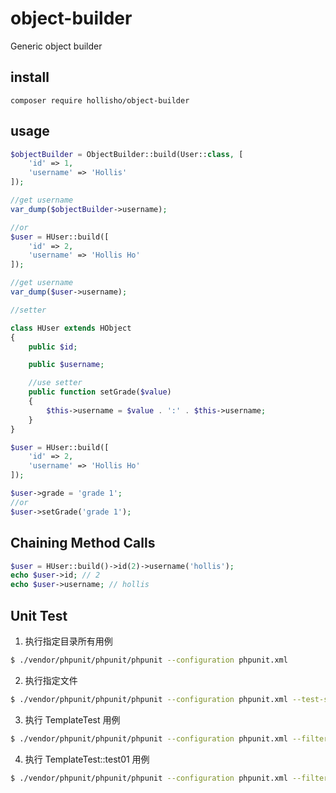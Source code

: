 # object-builder
Generic object builder


## install
```
composer require hollisho/object-builder
```

## usage

```php
$objectBuilder = ObjectBuilder::build(User::class, [
    'id' => 1,
    'username' => 'Hollis'
]);

//get username
var_dump($objectBuilder->username);

//or 
$user = HUser::build([
    'id' => 2,
    'username' => 'Hollis Ho'
]);

//get username
var_dump($user->username);

//setter

class HUser extends HObject
{
    public $id;

    public $username;

    //use setter
    public function setGrade($value)
    {
        $this->username = $value . ':' . $this->username;
    }
}

$user = HUser::build([
    'id' => 2,
    'username' => 'Hollis Ho'
]);

$user->grade = 'grade 1';
//or
$user->setGrade('grade 1');

```

## Chaining Method Calls

```php
$user = HUser::build()->id(2)->username('hollis');
echo $user->id; // 2
echo $user->username; // hollis
```

## Unit Test

1. 执行指定目录所有用例

```sh
$ ./vendor/phpunit/phpunit/phpunit --configuration phpunit.xml
```

2. 执行指定文件

```sh
$ ./vendor/phpunit/phpunit/phpunit --configuration phpunit.xml --test-suffix TemplateTest.php
```

3. 执行 TemplateTest 用例

```sh
$ ./vendor/phpunit/phpunit/phpunit --configuration phpunit.xml --filter TemplateTest
```

4. 执行 TemplateTest::test01 用例

```sh
$ ./vendor/phpunit/phpunit/phpunit --configuration phpunit.xml --filter TemplateTest::test01
```
